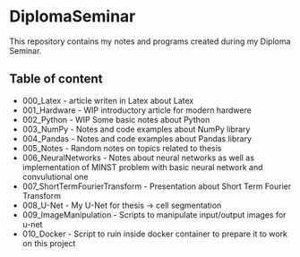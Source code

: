 # DiplomaSeminar
This repository contains my notes and programs created during my Diploma Seminar.
## Table of content
* 000_Latex - article writen in Latex about Latex
* 001_Hardware - WIP introductory article for modern hardwere
* 002_Python - WIP Some basic notes about Python
* 003_NumPy - Notes and code examples about NumPy library
* 004_Pandas - Notes and code examples about Pandas library
* 005_Notes - Random notes on topics related to thesis 
* 006_NeuralNetworks - Notes about neural networks as well as implementation of MINST problem with basic neural network and convulutional one
* 007_ShortTermFourierTransform - Presentation about Short Term Fourier Transform
* 008_U-Net - My U-Net for thesis -> cell segmentation
* 009_ImageManipulation - Scripts to manipulate input/output images for u-net
* 010_Docker - Script to ruin inside docker container to prepare it to work on this project
